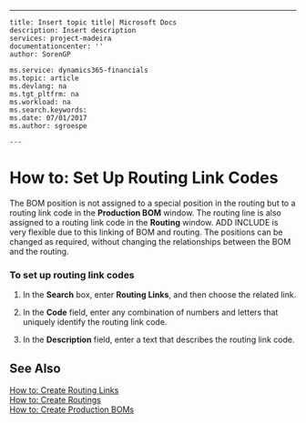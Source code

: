 ---
    title: Insert topic title| Microsoft Docs
    description: Insert description
    services: project-madeira
    documentationcenter: ''
    author: SorenGP

    ms.service: dynamics365-financials
    ms.topic: article
    ms.devlang: na
    ms.tgt_pltfrm: na
    ms.workload: na
    ms.search.keywords:
    ms.date: 07/01/2017
    ms.author: sgroespe

    ---
# How to: Set Up Routing Link Codes
The BOM position is not assigned to a special position in the routing but to a routing link code in the **Production BOM** window. The routing line is also assigned to a routing link code in the **Routing** window. ADD INCLUDE<!--[!INCLUDE[navnow](../../includes/navnow_md.md)]--> is very flexible due to this linking of BOM and routing. The positions can be changed as required, without changing the relationships between the BOM and the routing.  
  
### To set up routing link codes  
  
1.  In the **Search** box, enter **Routing Links**, and then choose the related link.  
  
2.  In the **Code** field, enter any combination of numbers and letters that uniquely identify the routing link code.  
  
3.  In the **Description** field, enter a text that describes the routing link code.  
  
## See Also  
 [How to: Create Routing Links](../FullExperience/how-to-create-routing-links.md)   
 [How to: Create Routings](../FullExperience/how-to-create-routings.md)   
 [How to: Create Production BOMs](../FullExperience/how-to-create-production-boms.md)